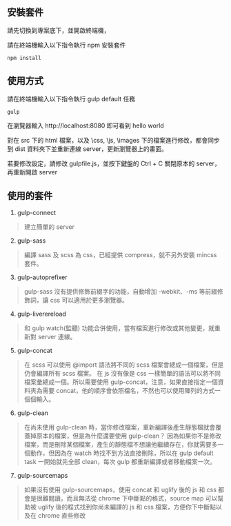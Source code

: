 ## 安裝套件

請先切換到專案底下，並開啟終端機，

請在終端機輸入以下指令執行 npm 安裝套件

```
npm install
```

## 使用方式

請在終端機輸入以下指令執行 gulp default 任務

```
gulp
```

在瀏覽器輸入 http://localhost:8080 即可看到 hello world

對在 src 下的 html 檔案，以及 \css, \js, \images 下的檔案進行修改，都會同步到 dist 資料夾下並重新連線 server，更新瀏覽器上的畫面。

若要修改設定，請修改 gulpfile.js，並按下鍵盤的 Ctrl + C 關閉原本的 server，再重新開啟 server


## 使用的套件

1. gulp-connect
> 建立簡單的 server

2. gulp-sass
> 編譯 sass 及 scss 為 css，已經提供 compress，就不另外安裝 mincss 套件。

3. gulp-autoprefixer
> gulp-sass 沒有提供修飾前綴字的功能，自動增加 -webkit、-ms 等前綴修飾詞，讓 css 可以適用於更多瀏覽器。

4. gulp-liverereload
> 和 gulp watch(監聽) 功能合併使用，當有檔案進行修改或其他變更，就重新對 server 連線。

5. gulp-concat
> 在 scss 可以使用 @import 語法將不同的 scss 檔案會總成一個檔案，但是仍會編譯所有 scss 檔案。
> 在 js 沒有像是 css 一樣簡單的語法可以將不同檔案彙總成一個。所以需要使用 gulp-concat，注意，如果直接指定一個資料夾為需要 concat，他的順序會依照檔名，不然也可以使用陣列的方式一個個輸入。

6. gulp-clean
> 在尚未使用 gulp-clean 時，當你修改檔案，重新編譯後產生靜態檔就會覆蓋掉原本的檔案，但是為什麼還要使用 gulp-clean？
> 因為如果你不是修改檔案，而是刪除某個檔案，產生的靜態檔不想讓他繼續存在，你就需要多一個動作，但因為在 watch 時找不到方法直接刪除，所以在 gulp default task 一開始就先全部 clean，每次 gulp 都重新編譯或者移動檔案一次。

7. gulp-sourcemaps
> 如果沒有使用 gulp-sourcemaps，使用 concat 和 uglify 後的 js 和 css 都會是很難閱讀，而且無法從 chrome 下中斷點的格式，source map 可以幫助被 uglify 後的程式找到你尚未編譯的 js 和 css 檔案，方便你下中斷點以及在 chrome 直些修改